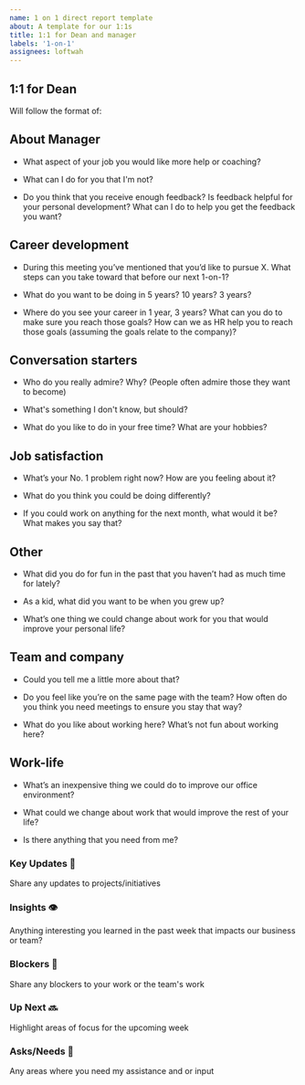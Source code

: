 ```yaml
---
name: 1 on 1 direct report template
about: A template for our 1:1s
title: 1:1 for Dean and manager
labels: '1-on-1'
assignees: loftwah
---
```


## 1:1 for Dean

Will follow the format of:

<!-- start of questions -->
## About Manager

- What aspect of your job you would like more help or coaching?

- What can I do for you that I'm not?

- Do you think that you receive enough feedback? Is feedback helpful for your personal development? What can I do to help you get the feedback you want?

## Career development

- During this meeting you’ve mentioned that you’d like to pursue X. What steps can you take toward that before our next 1-on-1?

- What do you want to be doing in 5 years? 10 years? 3 years?

- Where do you see your career in 1 year, 3 years? What can you do to make sure you reach those goals? How can we as HR help you to reach those goals (assuming the goals relate to the company)?

## Conversation starters

- Who do you really admire? Why? (People often admire those they want to become)

- What's something I don't know, but should?

- What do you like to do in your free time? What are your hobbies?

## Job satisfaction

- What’s your No. 1 problem right now? How are you feeling about it?

- What do you think you could be doing differently?

- If you could work on anything for the next month, what would it be? What makes you say that?

## Other

- What did you do for fun in the past that you haven’t had as much time for lately?

- As a kid, what did you want to be when you grew up?

- What’s one thing we could change about work for you that would improve your personal life?

## Team and company

- Could you tell me a little more about that?

- Do you feel like you’re on the same page with the team? How often do you think you need meetings to ensure you stay that way?

- What do you like about working here? What’s not fun about working here?

## Work-life

- What’s an inexpensive thing we could do to improve our office environment?

- What could we change about work that would improve the rest of your life?

- Is there anything that you need from me?

<!-- end of questions -->
### Key Updates 🔑

Share any updates to projects/initiatives

### Insights 👁

Anything interesting you learned in the past week that impacts our business or team?

### Blockers 🛑

Share any blockers to your work or the team's work

### Up Next 🔜

Highlight areas of focus for the upcoming week

### Asks/Needs 💬

Any areas where you need my assistance and or input
